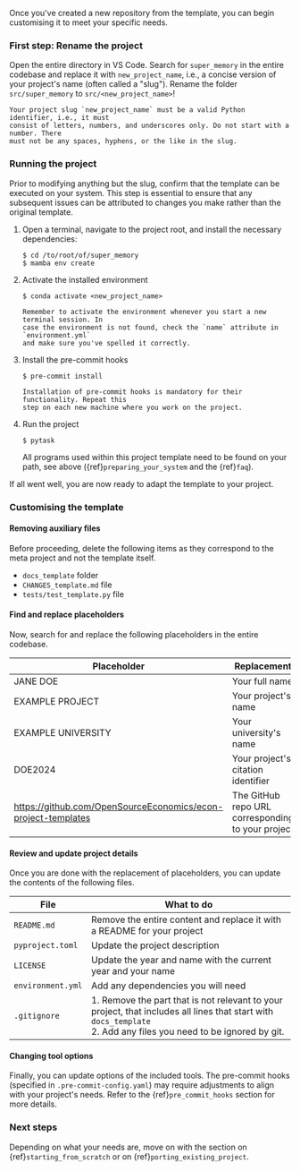Once you've created a new repository from the template, you can begin customising it to
meet your specific needs.

### First step: Rename the project

Open the entire directory in VS Code. Search for `super_memory` in the entire codebase
and replace it with `new_project_name`, i.e., a concise version of your project's name
(often called a "slug"). Rename the folder `src/super_memory` to
`src/<new_project_name>`!

```{warning}
Your project slug `new_project_name` must be a valid Python identifier, i.e., it must
consist of letters, numbers, and underscores only. Do not start with a number. There
must not be any spaces, hyphens, or the like in the slug.
```

### Running the project

Prior to modifying anything but the slug, confirm that the template can be executed on
your system. This step is essential to ensure that any subsequent issues can be
attributed to changes you make rather than the original template.

1. Open a terminal, navigate to the project root, and install the necessary
   dependencies:

   ```console
   $ cd /to/root/of/super_memory
   $ mamba env create
   ```

1. Activate the installed environment

   ```console
   $ conda activate <new_project_name>
   ```

   ```{note}
   Remember to activate the environment whenever you start a new terminal session. In
   case the environment is not found, check the `name` attribute in `environment.yml`
   and make sure you've spelled it correctly.
   ```

1. Install the pre-commit hooks

   ```console
   $ pre-commit install
   ```

   ```{note}
   Installation of pre-commit hooks is mandatory for their functionality. Repeat this
   step on each new machine where you work on the project.
   ```

1. Run the project

   ```console
   $ pytask
   ```

   All programs used within this project template need to be found on your path, see
   above ({ref}`preparing_your_system` and the {ref}`faq`).

If all went well, you are now ready to adapt the template to your project.

### Customising the template

#### Removing auxiliary files

Before proceeding, delete the following items as they correspond to the meta project and
not the template itself.

- `docs_template` folder
- `CHANGES_template.md` file
- `tests/test_template.py` file

#### Find and replace placeholders

Now, search for and replace the following placeholders in the entire codebase.

| Placeholder                                                   | Replacement                                       |
| ------------------------------------------------------------- | ------------------------------------------------- |
| JANE DOE                                                      | Your full name                                    |
| EXAMPLE PROJECT                                               | Your project's name                               |
| EXAMPLE UNIVERSITY                                            | Your university's name                            |
| DOE2024                                                       | Your project's citation identifier                |
| https://github.com/OpenSourceEconomics/econ-project-templates | The GitHub repo URL corresponding to your project |

#### Review and update project details

Once you are done with the replacement of placeholders, you can update the contents of
the following files.

| File              | What to do                                                                                                                                                           |
| ----------------- | -------------------------------------------------------------------------------------------------------------------------------------------------------------------- |
| `README.md`       | Remove the entire content and replace it with a README for your project                                                                                              |
| `pyproject.toml`  | Update the project description                                                                                                                                       |
| `LICENSE`         | Update the year and name with the current year and your name                                                                                                         |
| `environment.yml` | Add any dependencies you will need                                                                                                                                   |
| `.gitignore`      | 1. Remove the part that is not relevant to your project, that includes all lines that start with `docs_template`<br> 2. Add any files you need to be ignored by git. |

#### Changing tool options

Finally, you can update options of the included tools. The pre-commit hooks (specified
in `.pre-commit-config.yaml`) may require adjustments to align with your project's
needs. Refer to the {ref}`pre_commit_hooks` section for more details.

### Next steps

Depending on what your needs are, move on with the section on
{ref}`starting_from_scratch` or on {ref}`porting_existing_project`.
